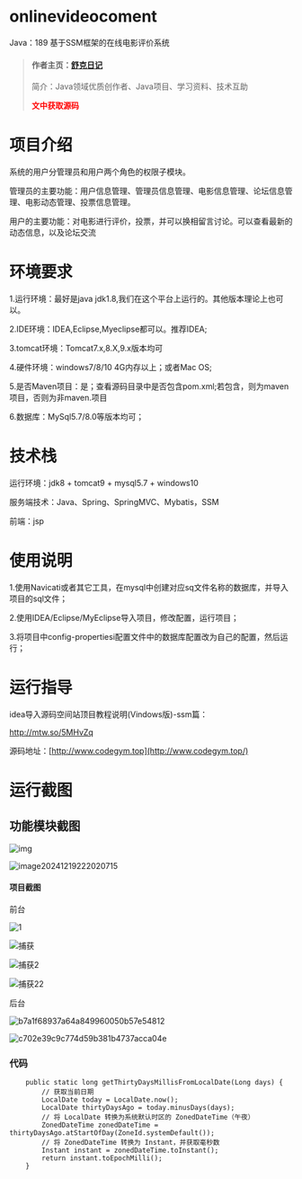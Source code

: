 # onlinevideocoment
Java：189 基于SSM框架的在线电影评价系统
> #### 作者主页：[舒克日记](https://blog.csdn.net/cativen)
>
>  简介：Java领域优质创作者、Java项目、学习资料、技术互助
>
> <b><font color=red>文中获取源码</font></b>

# 项目介绍

系统的用户分管理员和用户两个角色的权限子模块。

管理员的主要功能：用户信息管理、管理员信息管理、电影信息管理、论坛信息管理、电影动态管理、投票信息管理。

用户的主要功能：对电影进行评价，投票，并可以换相留言讨论。可以查看最新的动态信息，以及论坛交流

# 环境要求

1.运行环境：最好是java jdk1.8,我们在这个平台上运行的。其他版本理论上也可以。

2.IDE环境：IDEA,Eclipse,Myeclipse都可以。推荐IDEA;

3.tomcat环境：Tomcat7.x,8.X,9.x版本均可

4.硬件环境：windows7/8/10 4G内存以上；或者Mac OS;

5.是否Maven项目：是；查看源码目录中是否包含pom.xml;若包含，则为maven项目，否则为非maven.项目

6.数据库：MySql5.7/8.0等版本均可；

# 技术栈

运行环境：jdk8 + tomcat9 + mysql5.7 + windows10

服务端技术：Java、Spring、SpringMVC、Mybatis，SSM

前端：jsp

# 使用说明

1.使用Navicati或者其它工具，在mysql中创建对应sq文件名称的数据库，并导入项目的sql文件；

2.使用IDEA/Eclipse/MyEclipse导入项目，修改配置，运行项目；

3.将项目中config-propertiesi配置文件中的数据库配置改为自己的配置，然后运行；

# 运行指导

idea导入源码空间站顶目教程说明(Vindows版)-ssm篇：

http://mtw.so/5MHvZq

源码地址：[http://www.codegym.top](http://www.codegym.top/)

# 运行截图

## 功能模块截图

![img](https://i-blog.csdnimg.cn/img_convert/eb78f3c68c976aa608861d68eaa78326.png)

![image20241219222020715](https://i-blog.csdnimg.cn/img_convert/b467afe1ce60126ddb2f1dec28e24e10.png)

#### 项目截图

前台

![1](https://i-blog.csdnimg.cn/img_convert/aa43e4e99338c05fc7dd490e901949d4.png)

![捕获](https://i-blog.csdnimg.cn/img_convert/8651f5f187baa8ee9d03646626c985b4.png)

![捕获2](https://i-blog.csdnimg.cn/img_convert/14f51514dec390a660858532d1612d9c.png)

![捕获22](https://i-blog.csdnimg.cn/img_convert/d6cb9c718d0f81f47209d54dc313cb9d.png)

后台

![b7a1f68937a64a849960050b57e54812](https://i-blog.csdnimg.cn/img_convert/2fe96a84e11c26ffe41bd974174d9f75.png)

![c702e39c9c774d59b381b4737acca04e](https://i-blog.csdnimg.cn/img_convert/e10fef235346378f1c0b5cf03b786a07.png)

### 代码

```
    public static long getThirtyDaysMillisFromLocalDate(Long days) {
        // 获取当前日期
        LocalDate today = LocalDate.now();
        LocalDate thirtyDaysAgo = today.minusDays(days);
        // 将 LocalDate 转换为系统默认时区的 ZonedDateTime（午夜）
        ZonedDateTime zonedDateTime = thirtyDaysAgo.atStartOfDay(ZoneId.systemDefault());
        // 将 ZonedDateTime 转换为 Instant，并获取毫秒数
        Instant instant = zonedDateTime.toInstant();
        return instant.toEpochMilli();
    }
```
